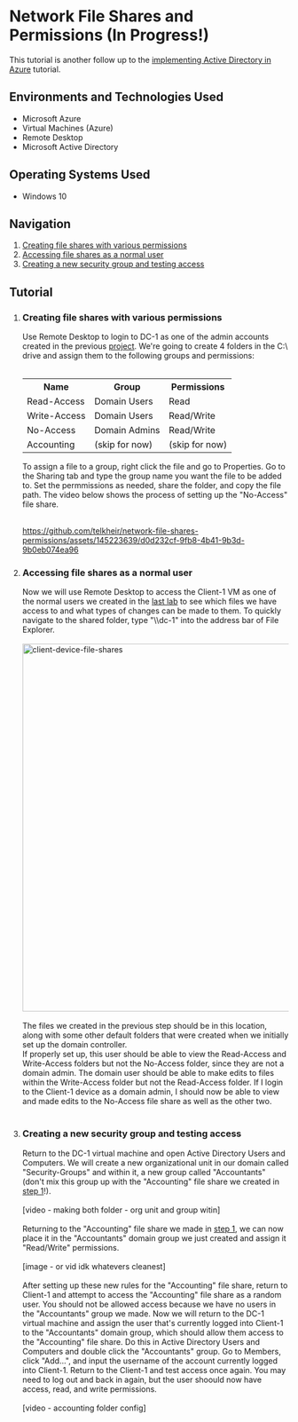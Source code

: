 <h1>Network File Shares and Permissions (In Progress!)</h1>

This tutorial is another follow up to the <a href = "https://github.com/telkheir/implementing-active-directory">implementing Active Directory in Azure</a> tutorial.


<h2>Environments and Technologies Used</h2>
    <ul>
      <li>Microsoft Azure</li>
      <li>Virtual Machines (Azure)</li>
      <li>Remote Desktop</li>
      <li>Microsoft Active Directory</li>
    </ul>

<h2>Operating Systems Used</h2>
    <ul>
      <li>Windows 10</li>
    </ul>

<h2>Navigation</h2>
    <ol>
      <li><a href = "#step_1">Creating file shares with various permissions</a></li>
      <li><a href = "#step_2">Accessing file shares as a normal user</a></li>
      <li><a href = "#step_3">Creating a new security group and testing access</a></li>
    </ol>

<h2>Tutorial</h2>
    <ol>
      <li><h3 id = "step_1">Creating file shares with various permissions</h3>
          Use Remote Desktop to login to DC-1 as one of the admin accounts created in the previous <a href = "https://github.com/telkheir/implementing-active-directory">project</a>. We're going to create 4 folders in the C:\ drive and assign them to the following groups and permissions:
          <br><br>
          <table>
              <tr>
                  <th>Name</th>
                  <th>Group</th>
                  <th>Permissions</th>
              </tr>
              <tr>
                  <td>Read-Access</td>
                  <td>Domain Users</td>
                  <td>Read</td>
              </tr>
              <tr>
                  <td>Write-Access</td>
                  <td>Domain Users</td>
                  <td>Read/Write</td>
              </tr>
              <tr>
                  <td>No-Access</td>
                  <td>Domain Admins</td>
                  <td>Read/Write</td>
              </tr>
              <tr>
                  <td>Accounting</td>
                  <td>(skip for now)</td>
                  <td>(skip for now)</td>
              </tr>
          </table>
          To assign a file to a group, right click the file and go to Properties. Go to the Sharing tab and type the group name you want the file to be added to. Set the permmissions as needed, share the folder, and copy the file path. The video below shows the process of setting up the "No-Access" file share.
          <br><br>

https://github.com/telkheir/network-file-shares-permissions/assets/145223639/d0d232cf-9fb8-4b41-9b3d-9b0eb074ea96

</li>
      <li><h3 id = "step_2">Accessing file shares as a normal user</h3>
          Now we will use Remote Desktop to access the Client-1 VM as one of the normal users we created in the <a href = "https://github.com/telkheir/implementing-active-directory#step_5">last lab</a> to see which files we have access to and what types of changes can be made to them. To quickly navigate to the shared folder, type "\\dc-1" into the address bar of File Explorer.
          <br><br>
          <img width="663" alt="client-device-file-shares" src="https://github.com/telkheir/network-file-shares-permissions/assets/145223639/25584b8a-0c60-46d9-bc2e-25cba6e16357">
          <br><br>
          The files we created in the previous step should be in this location, along with some other default folders that were created when we initially set up the domain controller.
          <br>
          If properly set up, this user should be able to view the Read-Access and Write-Access folders but not the No-Access folder, since they are not a domain admin. The domain user should be able to make edits to files within the Write-Access folder but not the Read-Access folder. If I login to the Client-1 device as a domain admin, I should now be able to view and made edits to the No-Access file share as well as the other two.
          <br><br>
      </li>
      <li><h3 id = "step_3">Creating a new security group and testing access</h3>
          Return to the DC-1 virtual machine and open Active Directory Users and Computers. We will create a new organizational unit in our domain called "Security-Groups" and within it, a new group called "Accountants" (don't mix this group up with the "Accounting" file share we created in <a href = "step_1">step 1</a>!). 
          <br><br>
          [video - making both folder - org unit and group witin]
          <br><br>
          Returning to the "Accounting" file share we made in <a href = "step_1">step 1</a>, we can now place it in the "Accountants" domain group we just created and assign it "Read/Write" permissions.
          <br><br>
          [image - or vid idk whatevers cleanest]
          <br><br>
          After setting up these new rules for the "Accounting" file share, return to Client-1 and attempt to access the "Accounting" file share as a random user. You should not be allowed access because we have no users in the "Accountants" group we made. Now we will return to the DC-1 virtual machine and assign the user that's currently logged into Client-1 to the "Accountants" domain group, which should allow them access to the "Accounting" file share. Do this in Active Directory Users and Computers and double click the "Accountants" group. Go to Members, click "Add...", and input the username of the account currently logged into Client-1. Return to the Client-1 and test access once again. You may need to log out and back in again, but the user shoould now have access, read, and write permissions.
          <br><br>
          [video - accounting folder config]
      </li>
    </ol>
